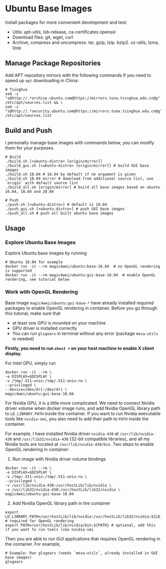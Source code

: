 # Ubuntu Base Images

Install packages for more convenient development and test:
- Utils: apt-utils, lsb-release, ca-certificates openssl
- Download files: git, wget, curl
- Archive, compress and uncompress: tar, gzip, lzip. bzip2. xz-utils, lzma, lzop

## Manage Package Repositories

Add APT repository mirrors with the following commands if you need to speed up `apt` downloading in China:
```shell
# Tsinghua
sed -i "s@http://.*archive.ubuntu.com@https://mirrors.tuna.tsinghua.edu.cn@g" /etc/apt/sources.list && \
sed -i "s@http://.*security.ubuntu.com@https://mirrors.tuna.tsinghua.edu.cn@g" /etc/apt/sources.list
```
## Build and Push

I personally manage base images with commands below, you can modify them for your purposes.

```shell
# Build
./build.sh [<ubuntu-distro> [origin/mirror]]
./build_gui.sh [<ubuntu-distro> [origin/mirror]] # build GUI base images
./build.sh 18.04 # 18.04 by default if no argument is given
./build.sh 18.04 mirror # download from additional source list, use `origin` with default source list
./build_all.sh [origin/mirror] # build all base images based on ubuntu 16.04, 18.04 and 20.04

# Push
./push.sh [<ubuntu-distro>] # default is 18.04
./push_gui.sh [<ubuntu-distro>] # push GUI base images
./push_all.sh # push all built ubuntu base images
```

## Usage

### Explore Ubuntu Base Images

Explore Ubuntu base images by running

```shell
# Ubuntu 18.04 for example
docker run -it --rm magic4wei/ubuntu:base-18.04  # no OpenGL rendering is supported
docker run -it --rm magic4wei/ubuntu:gui-base-18.04  # enable OpenGL rendering, see tutorial below
```

### Work with OpenGL Rendering

Base image `magic4wei/ubuntu:gui-base-*` have already installed required packages to enable OpenGL rendering in container. Before you go through this tutorial, make sure that
- at least one GPU is mounted on your machine
- GPU driver is installed correctly
- You can run `glxgears` in terminal without any error (package `mesa-utils` is needed)

**Firstly, you need to run `xhost +` on your host machine to enable X client display.**

For Intel GPU, simply run

```shell
docker run -it --rm \
-e DISPLAY=$DISPLAY \
-v /tmp/.X11-unix:/tmp/.X11-unix:rw \
--privileged \
--device=/dev/dri:/dev/dri \
magic4wei/ubuntu:gui-base-18.04
```

For Nvidia GPU, it is a little more complicated. We need to connect Nvidia driver volume when docker image runs, and add Nvidia OpenGL library path to `LD_LIBRARY_PATH` inside the container. If you want to run Nvidia executable tools like `nvidia-smi`, you also need to add their path to `PATH` inside the container.

For example, I have installed Nvidia driver `nvidia-430` at `/usr/lib/nvidia-430` and `/usr/lib32/nvidia-430` (32-bit compatible libraries), and all my Nvidia tools are located at `/usr/lib/nvidia-430/bin`. Two steps to enable OpenGL rendering in container:

1. Run image with Nvidia driver volume bindings
```shell
docker run -it --rm \
-e DISPLAY=$DISPLAY \
-v /tmp/.X11-unix:/tmp/.X11-unix:rw \
--privileged \
-v /usr/lib/nvidia-430:/usr/hostLib/lib/nvidia \
-v /usr/lib32/nvidia-430:/usr/hostLib/lib32/nvidia \
magic4wei/ubuntu:gui-base-18.04
```
2. Add Nvidia OpenGL library path in the container
```shell
export LD_LIBRARY_PATH=/usr/hostLib/lib/nvidia:/usr/hostLib/lib32/nvidia:${LD_LIBRARY_PATH} # required for OpenGL rendering
export PATH=/usr/hostLib/lib/nvidia/bin:${PATH} # optional, add this if you want to run tools like nvidia-smi
```

Then you are able to run GUI applications that requires OpenGL rendering in the container. For example,

```shell
# Example: Run glxgears (needs `mesa-utils`, already installed in GUI base images)
glxgears
```
